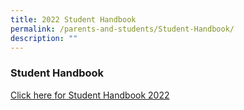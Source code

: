 ```yaml
---
title: 2022 Student Handbook
permalink: /parents-and-students/Student-Handbook/
description: ""
---
```

### Student Handbook

[Click here for Student Handbook 2022](https://online.fliphtml5.com/imxpa/caxa/#p=1)